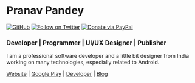 # Pranav Pandey

[![GitHub](https://img.shields.io/github/followers/pranavpandey?label=GitHub&style=social)](https://github.com/pranavpandey)
[![Follow on Twitter](https://img.shields.io/twitter/follow/pranavpandeydev?label=Follow&style=social)](https://twitter.com/intent/follow?screen_name=pranavpandeydev)
[![Donate via PayPal](https://img.shields.io/static/v1?label=Donate&message=PayPal&color=blue)](https://paypal.me/pranavpandeydev)

### Developer | Programmer | UI/UX Designer | Publisher

I am a professional software developer and a little bit designer from India working on many technologies, especially related to Android.

[Website][website] | [Google Play][google play] | [Developer][google play dev] | [Blog][blog]


[website]: https://pranavpandey.com
[google play]: https://play.google.com/store/apps/dev?id=6608630615059087491
[google play dev]: https://play.google.com/store/apps/dev?id=9004920749056291770
[blog]: https://techtics.xyz
